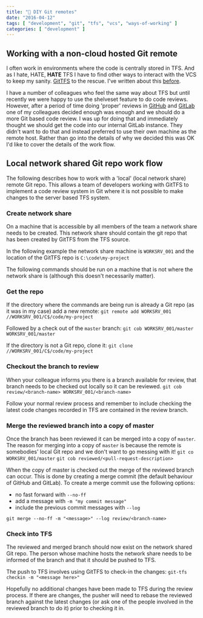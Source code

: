 ```yaml
---
title: "🔨 DIY Git remotes"
date: "2016-04-12"
tags: [ "development", "git", "tfs", "vcs", "ways-of-working" ]
categories: [ "development" ]
---
```


## Working with a non-cloud hosted Git remote

I often work in environments where the code is centrally stored in TFS. And as
I hate, HATE, **HATE** TFS I have to find other ways to interact with the VCS
to keep my sanity. [GitTFS](http://git-tfs.com/) to the rescue. I've written
about this [before](../how-i-work-with-git-and-tfs/).

I have a number of colleagues who feel the same way about TFS but until
recently we were happy to use the shelveset feature to do code reviews.
However, after a period of time doing 'proper' reviews in
[GitHub](https://github.com/) and [GitLab](https://gitlab.com/) one of my
colleagues decided enough was enough and we should do a more Git based code
review. I was up for doing that and immediately thought we should get the code
into our internal GitLab instance. They didn't want to do that and instead
preferred to use their own machine as the remote host. Rather than go into the
details of why we decided this was OK I'd like to cover the details of the work
flow.

## Local network shared Git repo work flow

The following describes how to work with a 'local' (local network share) remote
Git repo. This allows a team of developers working with GitTFS to implement a
code review system in Git where it is not possible to make changes to the
server based TFS system.

### Create network share

On a machine that is accessible by all members of the team a network share
needs to be created. This network share should contain the git repo that has
been created by GitTFS from the TFS source.

In the following example the network share machine is `WORKSRV_001` and the
location of the GitTFS repo is `C:\code\my-project`

The following commands should be run on a machine that is not where the network
share is (although this doesn't necessarily matter).

### Get the repo

If the directory where the commands are being run is already a Git repo (as it
was in my case) add a new remote:
`git remote add WORKSRV_001 //WORKSRV_001/C$/code/my-project`

Followed by a check out of the `master` branch:
`git cob WORKSRV_001/master WORKSRV_001/master `

If the directory is not a Git repo, clone it:
`git clone //WORKSRV_001/C$/code/my-project`

### Checkout the branch to review

When your colleague informs you there is a branch available for review, that
branch needs to be checked out locally so it can be reviewed.
`git cob review/<branch-name> WORKSRV_001/<branch-name>`

Follow your normal review process and remember to include checking the latest
code changes recorded in TFS are contained in the review branch.

### Merge the reviewed branch into a copy of master

Once the branch has been reviewed it can be merged into a copy of `master`. The
reason for merging into a copy of `master` is because the remote is somebodies'
local Git repo and we don't want to go messing with it!
`git co WORKSRV_001/master`
`git cob reviewed/<pull-request-description>`

When the copy of master is checked out the merge of the reviewed branch can
occur. This is done by creating a merge commit (the default behaviour of GitHub
and GitLab). To create a merge commit use the following options:

* no fast forward with `--no-ff`
* add a message with `-m "my commit message"`
* include the previous commit messages with `--log`

`git merge --no-ff -m "<message>" --log review/<branch-name>`

### Check into TFS

The reviewed and merged branch should now exist on the network shared Git repo.
The person whose machine hosts the network share needs to be informed of the
branch and that it should be pushed to TFS.

The push to TFS involves using GitTFS to check-in the changes:
`git-tfs checkin -m "<message here>"`

Hopefully no additional changes have been made to TFS during the review
process. If there are changes, the pusher will need to rebase the reviewed
branch against the latest changes (or ask one of the people involved in the
reviewed branch to do it) prior to checking it in.
